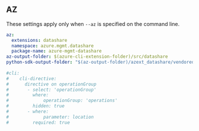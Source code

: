 ## AZ

These settings apply only when `--az` is specified on the command line.

``` yaml $(az)
az:
  extensions: datashare
  namespace: azure.mgmt.datashare
  package-name: azure-mgmt-datashare
az-output-folder: $(azure-cli-extension-folder)/src/datashare
python-sdk-output-folder: "$(az-output-folder)/azext_datashare/vendored_sdks/datashare"
  
#cli:
#    cli-directive:
#      directive on operationGroup
#       - select: 'operationGroup'
#         where:
#             operationGroup: 'operations'
#         hidden: true
#       - where:
#             parameter: location
#         required: true

```
